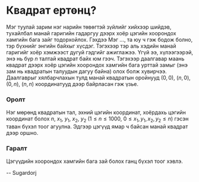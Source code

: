 Квадрат ертөнц?
===============
Мэг туулай зарим нэг нарийн төвөгтэй зүйлийг хийхээр шийдэв, тухайлбал манай гаригийн гадаргуу дээрх хоёр цэгийн хоорондох хамгийн бага зайг тодорхойлох. Гэхдээ Мэг ..., та юу ч гэж бодож болно, тэр бүхнийг энгийн байхыг хүсдэг. Тэгэхээр тэр аль хэдийн манай гаригийг хоёр хэмжээст дугуй гэдгийг ажиглажээ. Үгүй ээ, хүлээгээрэй, энэ нь бүр $n$ талтай квадрат байх юм гээч. Тэгэхээр даалгавар маань квадрат дээрх хоёр цэгийн хоорондох хамгийн бага урттай замыг (энэ зам нь квадратын талуудын дагуу байна) олох болж хувирчээ. Даалгаврыг хялбарчлахын тулд манай квадратын оройнууд $(0, 0)$, $(n, 0)$, $(0, n)$, $(n, n)$ координатууд дээр байрласан гэж үзье.


### Оролт
Нэг мөрөнд квадратын тал, эхний цэгийн координат, хоёрдахь цэгийн координат болох $n$, $x_1$, $y_1$, $x_2$, $y_2$ ($1 ≤ n ≤ 1000$, $0 ≤ x_1, y_1, x_2, y_2 ≤ n$) гэсэн таван бүхэл тоог агуулна. Эдгээр цэгүүд ямар ч байсан манай квадрат дээр оршно.

### Гаралт
Цэгүүдийн хоорондох хамгийн бага зай болох ганц бүхэл тоог хэвлэ.

-- Sugardorj
